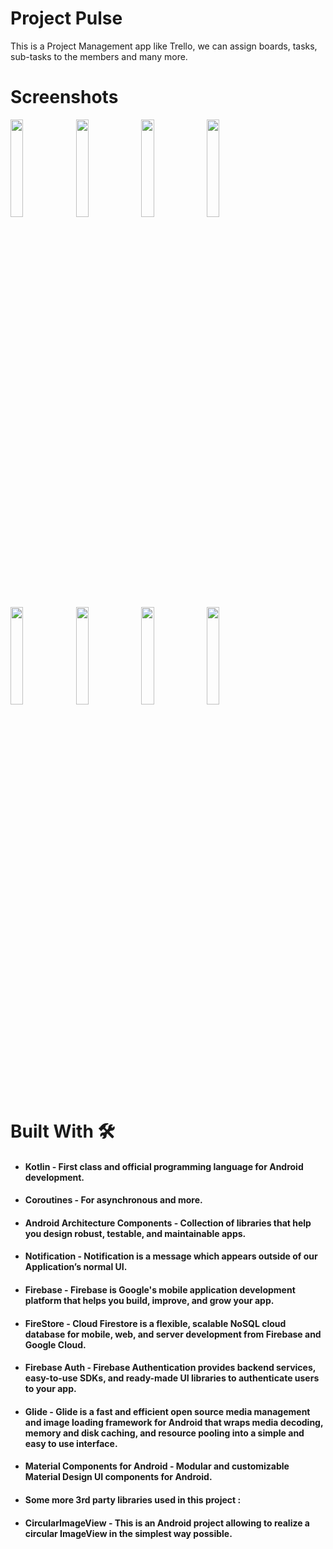 # Project Pulse 
This is a Project Management app like Trello, we can assign boards, tasks, sub-tasks to the members and many more.
# Screenshots 
<img src="https://github.com/abhishekkr4747/Project-Pulse/assets/117996188/d0a9ff89-895a-4fd9-bdde-2f34b2dd0cce" width=20% height=20%>
<img src="https://github.com/abhishekkr4747/Project-Pulse/assets/117996188/0ae6dff7-8c90-4b2e-a528-624eb99a0952" width=20% height=20%>
<img src="https://github.com/abhishekkr4747/Project-Pulse/assets/117996188/c2941fac-0673-4c67-b3f7-4bbf6cbe189c" width=20% height=20%>
<img src="https://github.com/abhishekkr4747/Project-Pulse/assets/117996188/d6f6c5bf-a106-419f-bc08-ecb0aa864b9a" width=20% height=20%><br>
<img src="https://github.com/abhishekkr4747/Project-Pulse/assets/117996188/726d24e9-8ec9-4a53-9908-e7a8e6b33565" width=20% height=20%>
<img src="https://github.com/abhishekkr4747/Project-Pulse/assets/117996188/752bfd78-6e99-4a4a-898b-6c4153564125" width=20% height=20%>
<img src="https://github.com/abhishekkr4747/Project-Pulse/assets/117996188/dc72157b-de7c-4e5b-a066-64fb5624e9ef" width=20% height=20%>
<img src="https://github.com/abhishekkr4747/Project-Pulse/assets/117996188/128ad44d-be9b-45fe-b911-65d4e00794f6" width=20% height=20%><br>

# Built With 🛠
* #### Kotlin - First class and official programming language for Android development.<br>
* #### Coroutines - For asynchronous and more.<br>
* #### Android Architecture Components - Collection of libraries that help you design robust, testable, and maintainable apps.<br>
* #### Notification - Notification is a message which appears outside of our Application’s normal UI.<br>
* #### Firebase - Firebase is Google's mobile application development platform that helps you build, improve, and grow your app.<br>
* #### FireStore - Cloud Firestore is a flexible, scalable NoSQL cloud database for mobile, web, and server development from Firebase and Google Cloud.<br>
* #### Firebase Auth - Firebase Authentication provides backend services, easy-to-use SDKs, and ready-made UI libraries to authenticate users to your app.<br>
* #### Glide - Glide is a fast and efficient open source media management and image loading framework for Android that wraps media decoding, memory and disk caching, and resource pooling into a simple and easy to use interface.<br>
* #### Material Components for Android - Modular and customizable Material Design UI components for Android.<br>
* #### Some more 3rd party libraries used in this project :<br>
* #### CircularImageView - This is an Android project allowing to realize a circular ImageView in the simplest way possible.<br>
